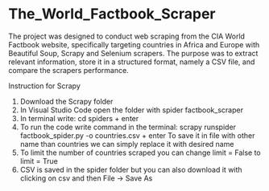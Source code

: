 # The_World_Factbook_Scraper
The project was designed to conduct web scraping from the CIA World Factbook website, specifically targeting countries in Africa and Europe with Beautiful Soup, Scrapy and Selenium scrapers. The purpose was to extract relevant information, store it in a structured format, namely a CSV file, and compare the scrapers performance.

Instruction for Scrapy

1. Download the Scrapy folder
2. In Visual Studio Code open the folder with spider factbook_scraper
3. In terminal write:
   cd spiders + enter
4. To run the code write command in the terminal:
   scrapy runspider factbook_spider.py -o countries.csv + enter
   To save it in file with other name than countries we can simply replace it with desired name
5. To limit the number of countries scraped you can change limit = False to limit = True
6. CSV is saved in the spider folder but you can also download it with clicking on csv and then File -> Save As
